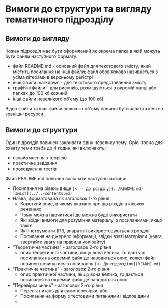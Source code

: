 # Вимоги до структури та вигляду тематичного підрозділу

## Вимоги до вигляду

Кожен підрозділ має бути оформлений як окрема папка в якій можуть бути файли наступного формату:

- файл README.md - основний файл для текстового змісту, який містить посилання на інші файли; файл обов'язково називається з усіма літерами в верхньому регістрі 
- інші файли markdown - для текстового представлення змісту
- графічні файли - для рисунків, розміщуються в окремій папці або папках до 100 кб кожний
- інші файли невеликого об'єму (до 100 кб)  

Відео файли та інші файли великого об'єму повинні бути завантажені на зовнішні ресурси.

## Вимоги до структури

Один підрозділ повинен закривати одну невелику тему.  Орієнтовно для охвату теми треба до 4 годин, які включають:

- ознайомлення з теорією
- практичне завдання
- проходження тестів

Файл README.md повинен включати наступні частини:

- Посилання на рівень вище `[< -- До розділу](../README.md)         [Зміст](../../contents.md)`
- Назва, форматована як заголовок 1-го рівня
  - Короткий опис, в якому вказано про що розділ в кількох реченнях
  - Чому можна навчитися і де можна буде використати
  - Які вхідні вимоги для розуміння матеріалу, з посиланнями, якщо такі є
  - Які інструменти (ПЗ, апаратні) використовуються в розділі
  - Посилання на джерело інформації, звідки взяті матеріали (увага, звертайте увагу на правила копірайту)
- "Теоретична частина" - заголовок 2-го рівня
  - опис теоретичної частини; якщо вона велика, то дається посилання на окремий файл де наводиться опис; кожен файл повинен починатися з посилання `[<- До підрозділу](README.md)`
- "Практична частина" - заголовок 2-го рівня    
  - опис практичної частини; якщо вона велика, то дається посилання на окремий файл де наводиться опис
- "Перевірка знань" - заголовок 2-го рівня
  - Перелік питань для самоперевірки, або
  - Посилання на форму з тестовими питаннями і відповідями
  -  

